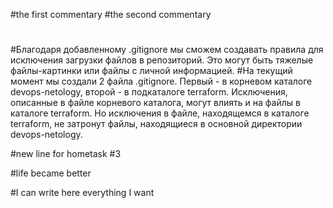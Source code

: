 #the first commentary
#the second commentary
#
#
#Благодаря добавленному .gitignore мы сможем создавать правила для исключения загрузки файлов в репозиторий. Это могут быть тяжелые файлы-картинки или файлы с личной информацией.
#На текущий момент мы создали 2 файла .gitignore. Первый - в корневом каталоге devops-netology, второй - в подкаталоге terraform. Исключения, описанные в файле корневого каталога, могут влиять и на файлы в каталоге terraform. Но исключения в файле, находящемся в каталоге terraform, не затронут файлы, находящиеся в основной директории devops-netology.

#new line for hometask #3

#life became better

#I can write here everything I want